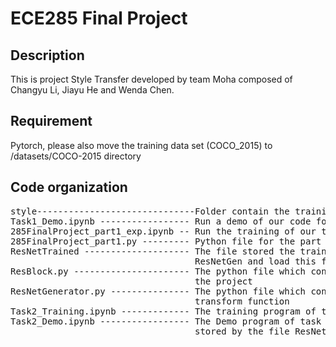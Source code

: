 # ECE285 Final Project 
## Description
This is project Style Transfer developed by team Moha composed of Changyu Li, Jiayu He and Wenda Chen.

## Requirement
Pytorch, please also move the training data set (COCO_2015) to /datasets/COCO-2015 directory 

## Code organization
<pre>
style------------------------------Folder contain the training images
Task1_Demo.ipynb ----------------- Run a demo of our code for part1  
285FinalProject_part1_exp.ipynb -- Run the training of our task1 (reproduces Figure 3 and 4 of our report)  
285FinalProject_part1.py --------- Python file for the part 1 demo code  
ResNetTrained -------------------- The file stored the trained resnet parameters, create an instance of type 
                                   ResNetGen and load this file to get the trained network
ResBlock.py ---------------------- The python file which contained the design of a residual block used in 
                                   the project
ResNetGenerator.py --------------- The python file which contained the design of a ResNet, which is used as 
                                   transform function 
Task2_Training.ipynb ------------- The training program of task 2
Task2_Demo.ipynb ----------------- The Demo program of task 2. The program loads the trained learning parameters 
                                   stored by the file ResNetTrained. 
</pre>
                              
